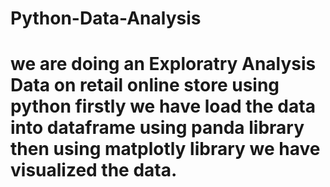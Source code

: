 # Python-Data-Analysis
# we are doing an Exploratry Analysis Data on retail online store using python firstly we have load the data into dataframe using panda library then using matplotly library we have visualized the data.
